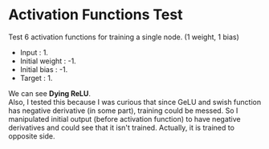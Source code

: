 # Activation Functions Test

Test 6 activation functions for training a single node. (1 weight, 1 bias)

- Input : 1.
- Initial weight : -1.
- Initial bias : -1.
- Target : 1.

We can see **Dying ReLU**.  
Also, I tested this because I was curious that since GeLU and swish function has negative derivative (in some part), training could be messed.
So I manipulated initial output (before activation function) to have negative derivatives and could see that it isn't trained.
Actually, it is trained to opposite side.